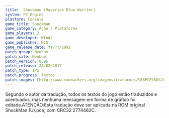 ```yaml
---
title:  Shockman (Maverick Blue Warrior)
system: PC Engine
platform: Console
game_title: Shockman
game_category: Ação / Plataforma
game_players: 2
game_developer: Winds
game_publisher: NCS
game_release_date: ??/??/1992
patch_group: Nenhum
patch_site: Nenhum
patch_version: 0.95
patch_release: 28/02/2017
patch_type: IPS
patch_progress: Textos
patch_images: [http://www.romhackers.org/imagens/traducoes/%5BPCE%5D%20ShockMan%20-%20Maverick%20Blue%20Warrior%20-%201.png,http://www.romhackers.org/imagens/traducoes/%5BPCE%5D%20ShockMan%20-%20Maverick%20Blue%20Warrior%20-%202.png,http://www.romhackers.org/imagens/traducoes/%5BPCE%5D%20ShockMan%20-%20Maverick%20Blue%20Warrior%20-%203.png]
---
```

Segundo o autor da tradução, todos os textos do jogo estão traduzidos e acentuados, mas nenhuma mensagem em forma de gráfico foi editada.ATENÇÃO:Esta tradução deve ser aplicada na ROM original ShockMan (U).pce, com CRC32 2774462C.